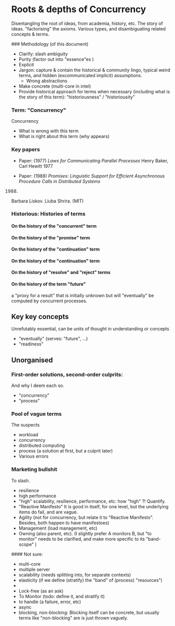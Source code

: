 # Roots & depths of Concurrency


Disentangling the root of ideas, from academia, history, etc.
The story of ideas.
"factorising" the axioms.
Various types, and disambiguating related concepts & terms.

### Methodology (of this document)
* Clarify: slash ambiguity
* Purity (factor out into "essence"es )
* Explicit
* Jargon: capture & contain the historical & community lingo, typical weird terms, and hidden (excommunicated implicit) assumptions.
   * Wrong abstractions
* Make concrete (multi-core in intel)
* Provide historical approach for terms when necessary (including what is the story of this term): "historiousness" / "historiousity"

### Term: "Concurrency"
Concurrency
* What is wrong with this term
* What is right about this term (why appears)

### Key papers
* Paper: (1977)
*Laws for Communicating Parallel Processes*
Henry Baker, Carl Hewitt
1977


* Paper: (1988)
*Promises: Linguistic Support for Efficient Asynchronous Procedure Calls in Distributed Systems*
1988.
Barbara Liskov.
Liuba Shrira.
(MIT)

### Historious: Histories of terms
#### On the history of the "concurrent" term
#### On the history of the "promise" term
#### On the history of the "continuation" term
#### On the history of the "continuation" term
#### On the history of "resolve" and "reject" terms
#### On the history of the term "future"
a "proxy for a result"
that is 
initially unknown
but will "eventually"
be computed by concurrent processes.

## Key key concepts
Unrefutably essential, can be units of thought in understanding or concepts
* "eventually" (serves: "future", ...)
* "readiness"

## Unorganised
### First-order solutions, second-order culprits:
And why I deem each so.
* "concurrency" 
* "process"

### Pool of vague terms
The suspects
* workload
* concurrency
* distributed computing
* process (a solution at first, but a culprit later)
* Various errors

### Marketing bullshit
To slash.
* resilience
* high performance
* "high" scalability, resilience, performance, etc: how "high" ?! Quantify.
* "Reactive Manifesto" It is good in itself, for one level, but the underlying items do fail, and are vague.
* Agility (not for concurrency, but relate it to "Reactive Manifesto". Besides, both happen to have manifestoes)
* Management (load management, etc)
* Owning (also parent, etc). (I slightly prefer A monitors B, but "to monitor" needs to be clarified, and make more specific to its "band-scope" )


#### Not sure:
* multi-core
* multiple server
* scalability (needs splitting into, for separate contexts)
* elasticity (if we define (stratify) the "band" of (process) "resources")
*
* Lock-free (as an ask)
* To Monitor (todo: define it, and stratify it)
* to handle (a failure, error, etc)
* async
* blocking, non-blocking: Blocking itself can be concrete, but usually terms like "non-blocking" are is just thrown vaguely.
